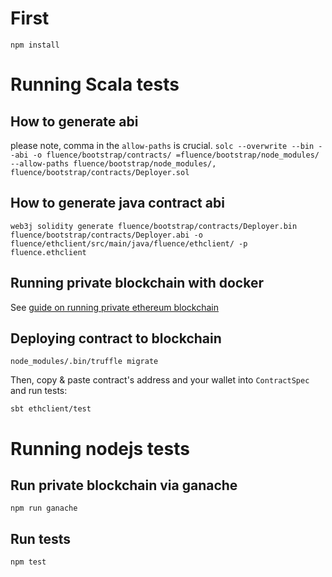 # First
`npm install`

# Running Scala tests

## How to generate abi 
please note, comma in the `allow-paths` is crucial.
`solc --overwrite --bin --abi -o fluence/bootstrap/contracts/ =fluence/bootstrap/node_modules/ --allow-paths fluence/bootstrap/node_modules/, fluence/bootstrap/contracts/Deployer.sol`

## How to generate java contract abi
`web3j solidity generate fluence/bootstrap/contracts/Deployer.bin fluence/bootstrap/contracts/Deployer.abi -o fluence/ethclient/src/main/java/fluence/ethclient/ -p fluence.ethclient`

## Running private blockchain with docker
See [guide on running private ethereum blockchain](private_ethereum.md)

## Deploying contract to blockchain
`node_modules/.bin/truffle migrate`

Then, copy & paste contract's address and your wallet into `ContractSpec` and run tests:

`sbt ethclient/test`

# Running nodejs tests
## Run private blockchain via ganache
`npm run ganache`

## Run tests
`npm test`
